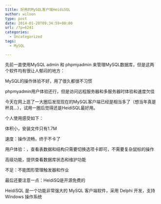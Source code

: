 ```yaml
---
title: 好用的MySQL客户端HeidiSQL
author: wiloon
type: post
date: 2014-01-20T09:34:59+00:00
url: /?p=6241
categories:
  - Uncategorized
tags:
  - MySQL

---
```

先前一直使用MySQL admin 和 phpmyadmin 来管理MySQL数据库，但是这两个软件均有很让人郁闷的地方：

MySQL的操作体验不好，用了很久都很不习惯

phpmyadmin用户体验还行，但是访问远程服务器和多服务器时体验和速度欠佳

今天在网上逛了一大圈后发现现在的MySQL客户端已经是相当多了（想当年真是杯具&#8230;），试用一圈后觉得还是HeidiSQL最好用。

个人使用感受如下：

体积小，安装文件只有1.7M

速度：操作流畅，终于不卡了

用户体验：，查看表数据和结构只需要切换选项卡即可，不需要复杂鼠标的操作

高级功能，提供查看数据库状态和维护功能

不足：不能图形管理触发器和作业

最后还要注意一点：HeidiSQ是开源免费的

HeidiSQL 是一个功能非常强大的 MySQL 客户端软件，采用 Delphi 开发，支持 Windows 操作系统